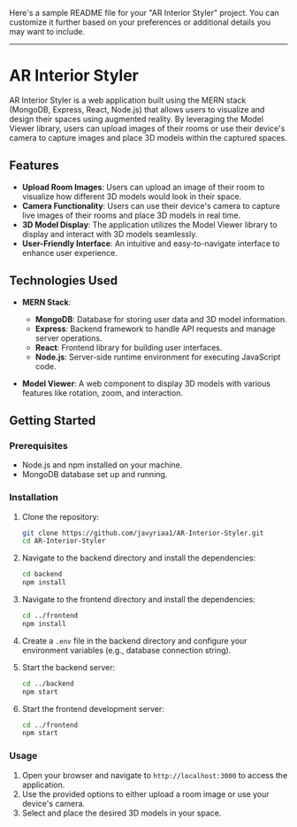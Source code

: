 Here's a sample README file for your "AR Interior Styler" project. You can customize it further based on your preferences or additional details you may want to include.

---

# AR Interior Styler

AR Interior Styler is a web application built using the MERN stack (MongoDB, Express, React, Node.js) that allows users to visualize and design their spaces using augmented reality. By leveraging the Model Viewer library, users can upload images of their rooms or use their device's camera to capture images and place 3D models within the captured spaces.

## Features

- **Upload Room Images**: Users can upload an image of their room to visualize how different 3D models would look in their space.
- **Camera Functionality**: Users can use their device's camera to capture live images of their rooms and place 3D models in real time.
- **3D Model Display**: The application utilizes the Model Viewer library to display and interact with 3D models seamlessly.
- **User-Friendly Interface**: An intuitive and easy-to-navigate interface to enhance user experience.

## Technologies Used

- **MERN Stack**:
  - **MongoDB**: Database for storing user data and 3D model information.
  - **Express**: Backend framework to handle API requests and manage server operations.
  - **React**: Frontend library for building user interfaces.
  - **Node.js**: Server-side runtime environment for executing JavaScript code.

- **Model Viewer**: A web component to display 3D models with various features like rotation, zoom, and interaction.

## Getting Started

### Prerequisites

- Node.js and npm installed on your machine.
- MongoDB database set up and running.

### Installation

1. Clone the repository:
   ```bash
   git clone https://github.com/javyriaa1/AR-Interior-Styler.git
   cd AR-Interior-Styler
   ```

2. Navigate to the backend directory and install the dependencies:
   ```bash
   cd backend
   npm install
   ```

3. Navigate to the frontend directory and install the dependencies:
   ```bash
   cd ../frontend
   npm install
   ```

4. Create a `.env` file in the backend directory and configure your environment variables (e.g., database connection string).

5. Start the backend server:
   ```bash
   cd ../backend
   npm start
   ```

6. Start the frontend development server:
   ```bash
   cd ../frontend
   npm start
   ```

### Usage

1. Open your browser and navigate to `http://localhost:3000` to access the application.
2. Use the provided options to either upload a room image or use your device's camera.
3. Select and place the desired 3D models in your space.

